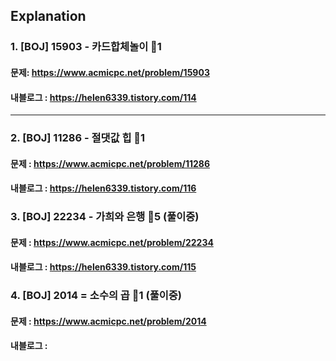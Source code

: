 ## Explanation

### 1. [BOJ] 15903 - 카드합체놀이 🥈1
#### 문제: https://www.acmicpc.net/problem/15903
#### 내블로그 : https://helen6339.tistory.com/114
---
### 2. [BOJ] 11286 - 절댓값 힙 🥈1
#### 문제 : https://www.acmicpc.net/problem/11286
#### 내블로그 : https://helen6339.tistory.com/116

### 3. [BOJ] 22234 - 가희와 은행 🥇5 (풀이중)
#### 문제 : https://www.acmicpc.net/problem/22234
#### 내블로그 : https://helen6339.tistory.com/115

### 4. [BOJ] 2014 = 소수의 곱 🥇1 (풀이중)
#### 문제 : https://www.acmicpc.net/problem/2014
#### 내블로그 :
